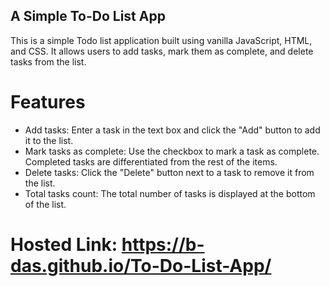 ## A Simple To-Do List App
This is a simple Todo list application built using vanilla JavaScript, HTML, and CSS. It allows users to add tasks, mark them as complete, and delete tasks from the list.
# Features
* Add tasks: Enter a task in the text box and click the "Add" button to add it to the list.
* Mark tasks as complete: Use the checkbox to mark a task as complete. Completed tasks are differentiated from the rest of the items.
* Delete tasks: Click the "Delete" button next to a task to remove it from the list.
* Total tasks count: The total number of tasks is displayed at the bottom of the list.

# Hosted Link: https://b-das.github.io/To-Do-List-App/